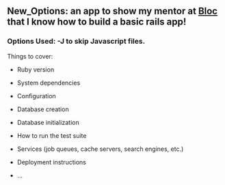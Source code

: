 ## New_Options: an app to show my mentor at [Bloc](http://bloc.io) that I know how to build a basic rails app! 

### Options Used: -J to skip Javascript files.


Things to cover:

* Ruby version

* System dependencies

* Configuration

* Database creation

* Database initialization

* How to run the test suite

* Services (job queues, cache servers, search engines, etc.)

* Deployment instructions

* ...

